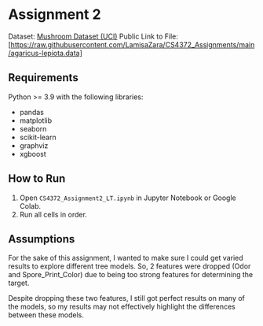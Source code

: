 # Assignment 2

Dataset: [Mushroom Dataset (UCI)](https://archive.ics.uci.edu/dataset/73/mushroom)
Public Link to File: [https://raw.githubusercontent.com/LamisaZara/CS4372_Assignments/main/agaricus-lepiota.data]

## Requirements
Python >= 3.9 with the following libraries:
- pandas
- matplotlib
- seaborn
- scikit-learn
- graphviz
- xgboost

## How to Run
1. Open `CS4372_Assignment2_LT.ipynb` in Jupyter Notebook or Google Colab.
2. Run all cells in order.

## Assumptions
For the sake of this assignment, I wanted to make sure I could get varied results to explore different tree models. So, 2 features were dropped (Odor and Spore_Print_Color) due to being too strong features for determining the target. 

Despite dropping these two features, I still got perfect results on many of the models, so my results may not effectively highlight the differences between these models. 
